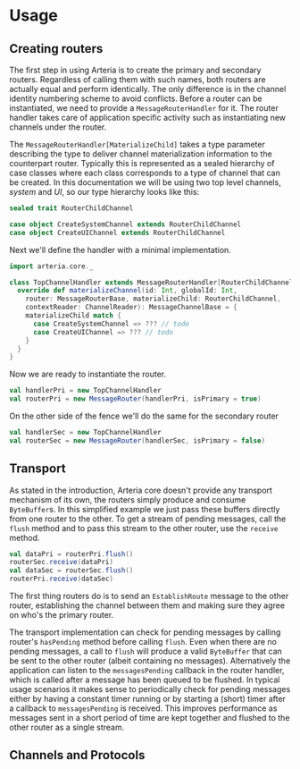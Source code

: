 # Usage

## Creating routers

The first step in using Arteria is to create the primary and secondary routers. Regardless of calling them with such names, both routers are actually equal
and perform identically. The only difference is in the channel identity numbering scheme to avoid conflicts. Before a router can be instantiated, we need to
provide a `MessageRouterHandler` for it. The router handler takes care of application specific activity such as instantiating new channels under the router.
 
The `MessageRouterHandler[MaterializeChild]` takes a type parameter describing the type to deliver channel materialization information to the counterpart
router. Typically this is represented as a sealed hierarchy of case classes where each class corresponds to a type of channel that can be created. In this
documentation we will be using two top level channels, _system_ and _UI_, so our type hierarchy looks like this:

```scala
sealed trait RouterChildChannel

case object CreateSystemChannel extends RouterChildChannel
case object CreateUIChannel extends RouterChildChannel
```

Next we'll define the handler with a minimal implementation.

```scala
import arteria.core._

class TopChannelHandler extends MessageRouterHandler[RouterChildChannel] {
  override def materializeChannel(id: Int, globalId: Int, 
    router: MessageRouterBase, materializeChild: RouterChildChannel, 
    contextReader: ChannelReader): MessageChannelBase = {
    materializeChild match {
      case CreateSystemChannel => ??? // todo
      case CreateUIChannel => ??? // todo
    }
  }
}
```

Now we are ready to instantiate the router.

```scala
val handlerPri = new TopChannelHandler
val routerPri = new MessageRouter(handlerPri, isPrimary = true) 
```

On the other side of the fence we'll do the same for the secondary router

```scala
val handlerSec = new TopChannelHandler
val routerSec = new MessageRouter(handlerSec, isPrimary = false) 
```

## Transport

As stated in the introduction, Arteria core doesn't provide any transport mechanism of its own, the routers simply produce and consume `ByteBuffer`s. In this
simplified example we just pass these buffers directly from one router to the other. To get a stream of pending messages, call the `flush` method and to pass
this stream to the other router, use the `receive` method.

```scala
val dataPri = routerPri.flush()
routerSec.receive(dataPri)
val dataSec = routerSec.flush()
routerPri.receive(dataSec)
```

The first thing routers do is to send an `EstablishRoute` message to the other router, establishing the channel between them and making sure they agree on who's
the primary router.

The transport implementation can check for pending messages by calling router's `hasPending` method before calling `flush`. Even when there are no pending
messages, a call to `flush` will produce a valid `ByteBuffer` that can be sent to the other router (albeit containing no messages). Alternatively the
application can listen to the `messagesPending` callback in the router handler, which is called after a message has been queued to be flushed. In typical usage
scenarios it makes sense to periodically check for pending messages either by having a constant timer running or by starting a (short) timer after a callback to
`messagesPending` is received. This improves performance as messages sent in a short period of time are kept together and flushed to the other router as a
single stream.

## Channels and Protocols

